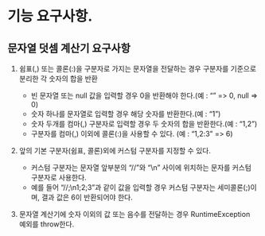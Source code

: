 # 기능 요구사항.

## 문자열 덧셈 계산기 요구사항
1. 쉼표(,) 또는 콜론(:)을 구분자로 가지는 문자열을 전달하는 경우 구분자를 기준으로 분리한 각 숫자의 합을 반환
   - 빈 문자열 또는 null 값을 입력할 경우 0을 반환해야 한다.(예 : “” => 0, null => 0)
   - 숫자 하나를 문자열로 입력할 경우 해당 숫자를 반환한다.(예 : “1”)
   - 숫자 두개를 컴마(,) 구분자로 입력할 경우 두 숫자의 합을 반환한다.(예 : “1,2”)
   - 구분자를 컴마(,) 이외에 콜론(:)을 사용할 수 있다. (예 : “1,2:3” => 6)
    
     
2. 앞의 기본 구분자(쉼표, 콜론)외에 커스텀 구분자를 지정할 수 있다. 
   - 커스텀 구분자는 문자열 앞부분의 “//”와 “\n” 사이에 위치하는 문자를 커스텀 구분자로 사용한다.
   - 예를 들어 “//;\n1;2;3”과 같이 값을 입력할 경우 커스텀 구분자는 세미콜론(;)이며, 결과 값은 6이 반환되어야 한다.
   
    
3. 문자열 계산기에 숫자 이외의 값 또는 음수를 전달하는 경우 RuntimeException 예외를 throw한다.

